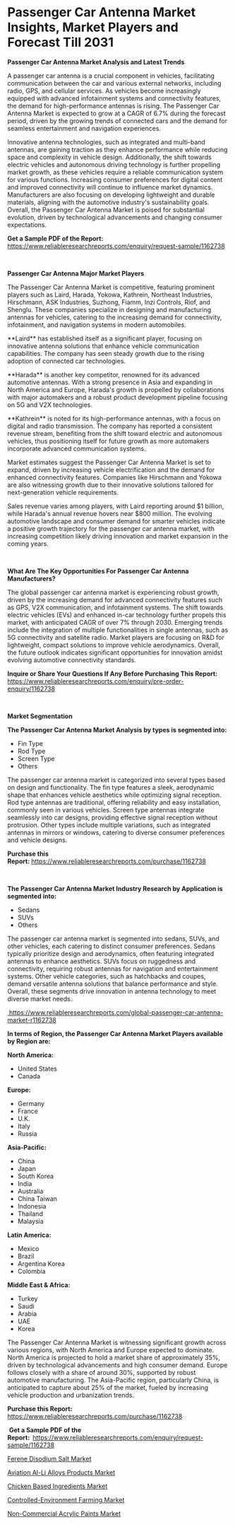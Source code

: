 <p><h1>Passenger Car Antenna Market Insights, Market Players and Forecast Till 2031</h1></p><p><strong>Passenger Car Antenna Market Analysis and Latest Trends</strong></p>
<p><p>A passenger car antenna is a crucial component in vehicles, facilitating communication between the car and various external networks, including radio, GPS, and cellular services. As vehicles become increasingly equipped with advanced infotainment systems and connectivity features, the demand for high-performance antennas is rising. The Passenger Car Antenna Market is expected to grow at a CAGR of 6.7% during the forecast period, driven by the growing trends of connected cars and the demand for seamless entertainment and navigation experiences. </p><p>Innovative antenna technologies, such as integrated and multi-band antennas, are gaining traction as they enhance performance while reducing space and complexity in vehicle design. Additionally, the shift towards electric vehicles and autonomous driving technology is further propelling market growth, as these vehicles require a reliable communication system for various functions. Increasing consumer preferences for digital content and improved connectivity will continue to influence market dynamics. Manufacturers are also focusing on developing lightweight and durable materials, aligning with the automotive industry's sustainability goals. Overall, the Passenger Car Antenna Market is poised for substantial evolution, driven by technological advancements and changing consumer expectations.</p></p>
<p><strong>Get a Sample PDF of the Report:&nbsp;</strong> <a href="https://www.reliableresearchreports.com/enquiry/request-sample/1162738?utm_campaign=28&utm_medium=2&utm_source=Github&utm_content=ia&utm_term=12102024&utm_id=passenger-car-antenna">https://www.reliableresearchreports.com/enquiry/request-sample/1162738</a></p>
<p>&nbsp;</p>
<p><strong>Passenger Car Antenna Major Market Players</strong></p>
<p><p>The Passenger Car Antenna Market is competitive, featuring prominent players such as Laird, Harada, Yokowa, Kathrein, Northeast Industries, Hirschmann, ASK Industries, Suzhong, Fiamm, Inzi Controls, Riof, and Shenglu. These companies specialize in designing and manufacturing antennas for vehicles, catering to the increasing demand for connectivity, infotainment, and navigation systems in modern automobiles.</p><p>**Laird** has established itself as a significant player, focusing on innovative antenna solutions that enhance vehicle communication capabilities. The company has seen steady growth due to the rising adoption of connected car technologies. </p><p>**Harada** is another key competitor, renowned for its advanced automotive antennas. With a strong presence in Asia and expanding in North America and Europe, Harada's growth is propelled by collaborations with major automakers and a robust product development pipeline focusing on 5G and V2X technologies.</p><p>**Kathrein** is noted for its high-performance antennas, with a focus on digital and radio transmission. The company has reported a consistent revenue stream, benefiting from the shift toward electric and autonomous vehicles, thus positioning itself for future growth as more automakers incorporate advanced communication systems.</p><p>Market estimates suggest the Passenger Car Antenna Market is set to expand, driven by increasing vehicle electrification and the demand for enhanced connectivity features. Companies like Hirschmann and Yokowa are also witnessing growth due to their innovative solutions tailored for next-generation vehicle requirements.</p><p>Sales revenue varies among players, with Laird reporting around $1 billion, while Harada's annual revenue hovers near $800 million. The evolving automotive landscape and consumer demand for smarter vehicles indicate a positive growth trajectory for the passenger car antenna market, with increasing competition likely driving innovation and market expansion in the coming years.</p></p>
<p>&nbsp;</p>
<p><strong>What Are The Key Opportunities For Passenger Car Antenna Manufacturers?</strong></p>
<p><p>The global passenger car antenna market is experiencing robust growth, driven by the increasing demand for advanced connectivity features such as GPS, V2X communication, and infotainment systems. The shift towards electric vehicles (EVs) and enhanced in-car technology further propels this market, with anticipated CAGR of over 7% through 2030. Emerging trends include the integration of multiple functionalities in single antennas, such as 5G connectivity and satellite radio. Market players are focusing on R&D for lightweight, compact solutions to improve vehicle aerodynamics. Overall, the future outlook indicates significant opportunities for innovation amidst evolving automotive connectivity standards.</p></p>
<p><strong>Inquire or Share Your Questions If Any Before Purchasing This Report:</strong> <a href="https://www.reliableresearchreports.com/enquiry/pre-order-enquiry/1162738?utm_campaign=28&utm_medium=2&utm_source=Github&utm_content=ia&utm_term=12102024&utm_id=passenger-car-antenna">https://www.reliableresearchreports.com/enquiry/pre-order-enquiry/1162738</a></p>
<p>&nbsp;</p>
<p><strong>Market Segmentation</strong></p>
<p><strong>The Passenger Car Antenna Market Analysis by types is segmented into:</strong></p>
<p><ul><li>Fin Type</li><li>Rod Type</li><li>Screen Type</li><li>Others</li></ul></p>
<p><p>The passenger car antenna market is categorized into several types based on design and functionality. The fin type features a sleek, aerodynamic shape that enhances vehicle aesthetics while optimizing signal reception. Rod type antennas are traditional, offering reliability and easy installation, commonly seen in various vehicles. Screen type antennas integrate seamlessly into car designs, providing effective signal reception without protrusion. Other types include multiple variations, such as integrated antennas in mirrors or windows, catering to diverse consumer preferences and vehicle designs.</p></p>
<p><strong>Purchase this Report:&nbsp;</strong><a href="https://www.reliableresearchreports.com/purchase/1162738?utm_campaign=28&utm_medium=2&utm_source=Github&utm_content=ia&utm_term=12102024&utm_id=passenger-car-antenna">https://www.reliableresearchreports.com/purchase/1162738</a></p>
<p>&nbsp;</p>
<p><strong>The Passenger Car Antenna Market Industry Research by Application is segmented into:</strong></p>
<p><ul><li>Sedans</li><li>SUVs</li><li>Others</li></ul></p>
<p><p>The passenger car antenna market is segmented into sedans, SUVs, and other vehicles, each catering to distinct consumer preferences. Sedans typically prioritize design and aerodynamics, often featuring integrated antennas to enhance aesthetics. SUVs focus on ruggedness and connectivity, requiring robust antennas for navigation and entertainment systems. Other vehicle categories, such as hatchbacks and coupes, demand versatile antenna solutions that balance performance and style. Overall, these segments drive innovation in antenna technology to meet diverse market needs.</p></p>
<p><a href="https://www.reliableresearchreports.com/global-passenger-car-antenna-market-r1162738?utm_campaign=28&utm_medium=2&utm_source=Github&utm_content=ia&utm_term=12102024&utm_id=passenger-car-antenna">&nbsp;https://www.reliableresearchreports.com/global-passenger-car-antenna-market-r1162738</a></p>
<p><strong>In terms of Region, the Passenger Car Antenna Market Players available by Region are:</strong></p>
<p>
    <p> <strong> North America: </strong>
        <ul>
            <li>United States</li>
            <li>Canada</li>
        </ul>
        </p> 
    <p> <strong> Europe: </strong>
        <ul>
            <li>Germany</li>
            <li>France</li>
            <li>U.K.</li>
            <li>Italy</li>
            <li>Russia</li>
        </ul>
        </p> 
    <p> <strong> Asia-Pacific: </strong>
        <ul>
            <li>China</li>
            <li>Japan</li>
            <li>South Korea</li>
            <li>India</li>
            <li>Australia</li>
            <li>China Taiwan</li>
            <li>Indonesia</li>
            <li>Thailand</li>
            <li>Malaysia</li>
        </ul>
        </p> 
    <p> <strong> Latin America: </strong>
        <ul>
            <li>Mexico</li>
            <li>Brazil</li>
            <li>Argentina Korea</li>
            <li>Colombia</li>
        </ul>
        </p> 
    <p> <strong> Middle East & Africa: </strong>
        <ul>
            <li>Turkey</li>
            <li>Saudi</li>
            <li>Arabia</li>
            <li>UAE</li>
            <li>Korea</li>
        </ul>
    </p>
    </p>
<p><p>The Passenger Car Antenna Market is witnessing significant growth across various regions, with North America and Europe expected to dominate. North America is projected to hold a market share of approximately 35%, driven by technological advancements and high consumer demand. Europe follows closely with a share of around 30%, supported by robust automotive manufacturing. The Asia-Pacific region, particularly China, is anticipated to capture about 25% of the market, fueled by increasing vehicle production and urbanization trends.</p></p>
<p><strong>Purchase this Report: </strong><a href="https://www.reliableresearchreports.com/purchase/1162738?utm_campaign=28&utm_medium=2&utm_source=Github&utm_content=ia&utm_term=12102024&utm_id=passenger-car-antenna">https://www.reliableresearchreports.com/purchase/1162738</a></p>
<p>&nbsp;<strong>Get a Sample PDF of the Report:&nbsp;&nbsp;</strong><a href="https://www.reliableresearchreports.com/enquiry/request-sample/1162738?utm_campaign=28&utm_medium=2&utm_source=Github&utm_content=ia&utm_term=12102024&utm_id=passenger-car-antenna">https://www.reliableresearchreports.com/enquiry/request-sample/1162738</a></p>
<p><strong></strong></p>
<p><p><a href="https://github.com/MarciaRunte/Market-Research-Report-List-1/blob/main/ferene-disodium-salt-market.md?utm_campaign=28&utm_medium=2&utm_source=Github&utm_content=ia&utm_term=12102024&utm_id=passenger-car-antenna">Ferene Disodium Salt Market</a></p><p><a href="https://www.linkedin.com/pulse/in-depth-aviation-al-li-alloys-products-market-review-hjncc?utm_campaign=28&utm_medium=2&utm_source=Github&utm_content=ia&utm_term=12102024&utm_id=passenger-car-antenna">Aviation Al-Li Alloys Products Market</a></p><p><a href="https://github.com/MariaWashington76/Market-Research-Report-List-1/blob/main/chicken-based-ingredients-market.md?utm_campaign=28&utm_medium=2&utm_source=Github&utm_content=ia&utm_term=12102024&utm_id=passenger-car-antenna">Chicken Based Ingredients Market</a></p><p><a href="https://www.linkedin.com/pulse/sustainability-trends-controlled-environment-farming-industry-bdsje?utm_campaign=28&utm_medium=2&utm_source=Github&utm_content=ia&utm_term=12102024&utm_id=passenger-car-antenna">Controlled-Environment Farming Market</a></p><p><a href="https://www.linkedin.com/pulse/non-commercial-acrylic-paints-market-trends-insights-wadzc?utm_campaign=28&utm_medium=2&utm_source=Github&utm_content=ia&utm_term=12102024&utm_id=passenger-car-antenna">Non-Commercial Acrylic Paints Market</a></p></p>
